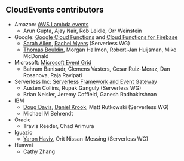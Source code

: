 ## CloudEvents contributors

* Amazon: [AWS Lambda events](https://docs.aws.amazon.com/lambda/latest/dg/invoking-lambda-function.html)
  * Arun Gupta, Ajay Nair, Rob Leidle, Orr Weinstein
* Google: [Google Cloud Functions](https://cloud.google.com/functions/) and [Cloud Functions for Firebase](https://firebase.google.com/docs/functions/)
  * [Sarah Allen](https://github.com/ultrasaurus), [Rachel Myers](https://github.com/rachelmyers) (Serverless WG)
  * [Thomas Bouldin](https://github.com/inlined), Morgan Hallmon, Robert-Jan Huijsman, Mike McDonald
* Microsoft: [Microsoft Event Grid](https://azure.microsoft.com/en-us/services/event-grid/)
  * Bahram Banisadr, Clemens Vasters, Cesar Ruiz-Meraz, Dan Rosanova, Raja Ravipati
* Serverless Inc: [Serverless Framework and Event Gateway](https://serverless.com/)
  * Austen Collins, Rupak Ganguly (Serverless WG)
  * Brian Neisler, Jeremy Coffield, Ganesh Radhakirshnan
* IBM
  * [Doug Davis](https://github.com/duglin), [Daniel Krook](https://github.com/krook), Matt Rutkowski (Serverless WG)
  * Michael M Behrendt
* Oracle
  * Travis Reeder, Chad Arimura
* Iguazio
  * [Yaron Haviv](https://github.com/iguazio), Orit Nissan-Messing (Serverless WG)
* Huawei
  * Cathy Zhang
